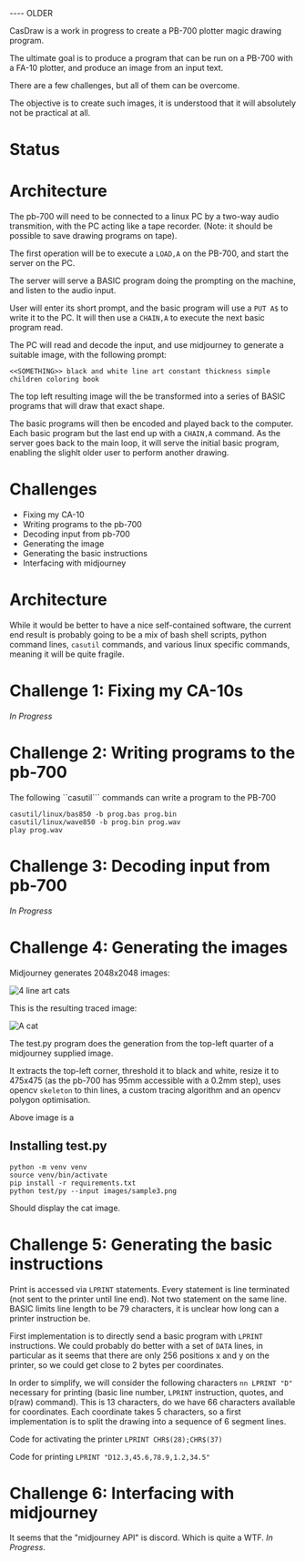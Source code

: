 ---- OLDER

CasDraw is a work in progress to create a PB-700 plotter magic drawing program.

The ultimate goal is to produce a program that can be run on a PB-700 with a FA-10 plotter, and produce an image from an input text.

There are a few challenges, but all of them can be overcome.

The objective is to create such images, it is understood that it will absolutely not be practical at all.

# Status



# Architecture

The pb-700 will need to be connected to a linux PC by a two-way audio transmition, with the PC acting like a tape recorder. (Note: it should be possible to save drawing programs on tape).

The first operation will be to execute a ``LOAD,A`` on the PB-700, and start the server on the PC.

The server will serve a BASIC program doing the prompting on the machine, and listen to the audio input.

User will enter its short prompt, and the basic program will use a ``PUT A$`` to write it to the PC. It will then use a ``CHAIN,A`` to execute the next basic program read.

The PC will read and decode the input, and use midjourney to generate a suitable image, with the following prompt:

``<<SOMETHING>> black and white line art constant thickness simple children coloring book``

The top left resulting image will the be transformed into a series of BASIC programs that will draw that exact shape.

The basic programs will then be encoded and played back to the computer. Each basic program but the last end up with a ``CHAIN,A`` command. As the server goes back to the main loop, it will serve the initial basic program, enabling the slighlt older user to perform another drawing.

# Challenges

* Fixing my CA-10
* Writing programs to the pb-700
* Decoding input from pb-700
* Generating the image
* Generating the basic instructions
* Interfacing with midjourney

# Architecture

While it would be better to have a nice self-contained software, the current end result is probably going to be a mix of bash shell scripts, python command lines, ``casutil`` commands, and various linux specific commands, meaning it will be quite fragile.

# Challenge 1: Fixing my CA-10s

*In Progress*

# Challenge 2: Writing programs to the pb-700

The following ``casutil``` commands can write a program to the PB-700

```
casutil/linux/bas850 -b prog.bas prog.bin
casutil/linux/wave850 -b prog.bin prog.wav
play prog.wav
```

# Challenge 3: Decoding input from pb-700

*In Progress*

# Challenge 4: Generating the images

Midjourney generates 2048x2048 images:

![4 line art cats](images/sample3.png)

This is the resulting traced image:

![A cat](images/sample3-out.png)

The test.py program does the generation from the top-left quarter of a midjourney supplied image.

It extracts the top-left corner, threshold it to black and white, resize it to 475x475 (as the pb-700 has 95mm accessible with a 0.2mm step), uses opencv ``skeleton`` to thin lines, a custom tracing algorithm and an opencv polygon optimisation.

Above image is a 

## Installing test.py

```
python -m venv venv
source venv/bin/activate
pip install -r requirements.txt
python test/py --input images/sample3.png
```

Should display the cat image.

# Challenge 5: Generating the basic instructions

Print is accessed via ``LPRINT`` statements. Every statement is line terminated (not sent to the printer until line end). Not two statement on the same line. BASIC limits line length to be 79 characters, it is unclear how long can a printer instruction be.

First implementation is to directly send a basic program with ``LPRINT`` instructions. We could probably do better with a set of ``DATA`` lines, in particular as it seems that there are only 256 positions x and y on the printer, so we could get close to 2 bytes per coordinates.

In order to simplify, we will consider the following characters ``nn LPRINT "D"`` necessary for printing (basic line number, ``LPRINT`` instruction, quotes, and ``D``(raw) command). This is 13 characters, do we have 66 characters available for coordinates. Each coordinate takes 5 characters, so a first implementation is to split the drawing into a sequence of 6 segment lines.

Code for activating the printer ``LPRINT CHR$(28);CHR$(37)``

Code for printing ``LPRINT "D12.3,45.6,78.9,1.2,34.5"``

# Challenge 6: Interfacing with midjourney

It seems that the "midjourney API" is discord. Which is quite a WTF. *In Progress*.
